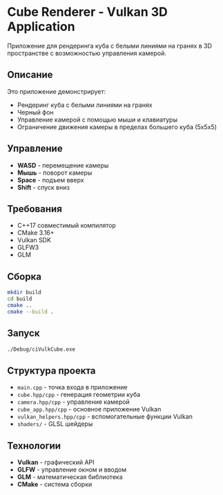 # Cube Renderer - Vulkan 3D Application

Приложение для рендеринга куба с белыми линиями на гранях в 3D пространстве с возможностью управления камерой.

## Описание

Это приложение демонстрирует:
- Рендеринг куба с белыми линиями на гранях
- Черный фон
- Управление камерой с помощью мыши и клавиатуры
- Ограничение движения камеры в пределах большего куба (5x5x5)

## Управление

- **WASD** - перемещение камеры
- **Мышь** - поворот камеры
- **Space** - подъем вверх
- **Shift** - спуск вниз

## Требования

- C++17 совместимый компилятор
- CMake 3.16+
- Vulkan SDK
- GLFW3
- GLM

## Сборка

```bash
mkdir build
cd build
cmake ..
cmake --build .
```

## Запуск

```bash
./Debug/ciVulkCube.exe
```

## Структура проекта

- `main.cpp` - точка входа в приложение
- `cube.hpp/cpp` - генерация геометрии куба
- `camera.hpp/cpp` - управление камерой
- `cube_app.hpp/cpp` - основное приложение Vulkan
- `vulkan_helpers.hpp/cpp` - вспомогательные функции Vulkan
- `shaders/` - GLSL шейдеры

## Технологии

- **Vulkan** - графический API
- **GLFW** - управление окном и вводом
- **GLM** - математическая библиотека
- **CMake** - система сборки 